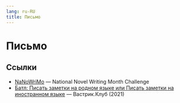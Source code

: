 ```yaml
---
lang: ru-RU 
title: Письмо
---
```

# Письмо

## Ссылки
- [NaNoWriMo](https://nanowrimo.org/) — National Novel Writing Month Challenge
- [Батл: Писать заметки на родном языке или Писать заметки на иностранном языке](https://vas3k.club/battle/12005/) — Вастрик.Клуб (2021)
